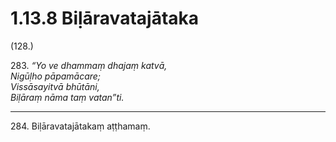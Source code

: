 

# 1.13.8 Biḷāravatajātaka




(128.)

283\. _“Yo ve dhammaṃ dhajaṃ katvā,_  
_Nigūḷho pāpamācare;_  
_Vissāsayitvā bhūtāni,_  
_Biḷāraṃ nāma taṃ vatan”ti._  


---

284\. Biḷāravatajātakaṃ aṭṭhamaṃ.





